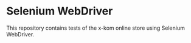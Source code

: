 # Selenium WebDriver
This repository contains tests of the x-kom online store using Selenium WebDriver.
